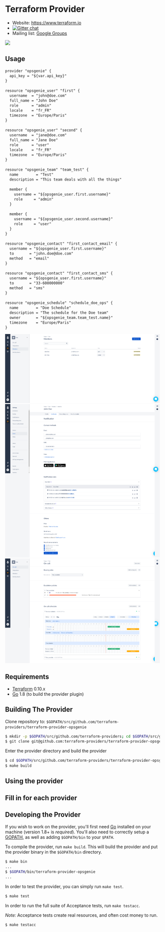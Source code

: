 Terraform Provider
==================

- Website: https://www.terraform.io
- [![Gitter chat](https://badges.gitter.im/hashicorp-terraform/Lobby.png)](https://gitter.im/hashicorp-terraform/Lobby)
- Mailing list: [Google Groups](http://groups.google.com/group/terraform-tool)

<img src="https://cdn.rawgit.com/hashicorp/terraform-website/master/content/source/assets/images/logo-hashicorp.svg" width="600px">




Usage
-------

```
provider "opsgenie" {
  api_key = "${var.api_key}"
}

resource "opsgenie_user" "first" {
  username  = "john@doe.com"
  full_name = "John Doe"
  role      = "admin"
  locale    = "fr_FR"
  timezone  = "Europe/Paris"
}

resource "opsgenie_user" "second" {
  username  = "jane@doe.com"
  full_name = "Jane Doe"
  role      = "user"
  locale    = "fr_FR"
  timezone  = "Europe/Paris"
}

resource "opsgenie_team" "team_test" {
  name        = "Test"
  description = "This team deals with all the things"

  member {
    username = "${opsgenie_user.first.username}"
    role     = "admin"
  }

  member {
    username = "${opsgenie_user.second.username}"
    role     = "user"
  }
}

resource "opsgenie_contact" "first_contact_email" {
  username = "${opsgenie_user.first.username}"
  to       = "john.doe@doe.com"
  method   = "email"
}

resource "opsgenie_contact" "first_contact_sms" {
  username = "${opsgenie_user.first.username}"
  to       = "33-600000000"
  method   = "sms"
}

resource "opsgenie_schedule" "schedule_doe_ops" {
  name        = "Doe Schedule"
  description = "The schedule for the Doe team"
  owner       = "${opsgenie_team.team_test.name}"
  timezone    = "Europe/Paris"
}

```

![users](screenshots/users.png)
![contacts](screenshots/user_contacts.png)
![rotations](screenshots/schedule_rotations.png)

Requirements
------------

-	[Terraform](https://www.terraform.io/downloads.html) 0.10.x
-	[Go](https://golang.org/doc/install) 1.8 (to build the provider plugin)

Building The Provider
---------------------

Clone repository to: `$GOPATH/src/github.com/terraform-providers/terraform-provider-opsgenie`

```sh
$ mkdir -p $GOPATH/src/github.com/terraform-providers; cd $GOPATH/src/github.com/terraform-providers
$ git clone git@github.com:terraform-providers/terraform-provider-opsgenie
```

Enter the provider directory and build the provider

```sh
$ cd $GOPATH/src/github.com/terraform-providers/terraform-provider-opsgenie
$ make build
```


Using the provider
----------------------
## Fill in for each provider

Developing the Provider
---------------------------

If you wish to work on the provider, you'll first need [Go](http://www.golang.org) installed on your machine (version 1.8+ is *required*). You'll also need to correctly setup a [GOPATH](http://golang.org/doc/code.html#GOPATH), as well as adding `$GOPATH/bin` to your `$PATH`.

To compile the provider, run `make build`. This will build the provider and put the provider binary in the `$GOPATH/bin` directory.

```sh
$ make bin
...
$ $GOPATH/bin/terraform-provider-opsgenie
...
```

In order to test the provider, you can simply run `make test`.

```sh
$ make test
```

In order to run the full suite of Acceptance tests, run `make testacc`.

*Note:* Acceptance tests create real resources, and often cost money to run.

```sh
$ make testacc
```
